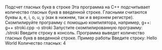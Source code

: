 Подсчет гласных букв в строке
Эта программа на C++ подсчитывает количество гласных букв в введенной строке. Гласными считаются буквы a, e, i, o, u, y (как в нижнем, так и в верхнем регистре).
Скомпилируйте программу с помощью компилятора, например, g++:
g++ stroki.cpp -o stroki
Запустите скомпилированную программу:
./stroki
Введите строку в консоль.
Программа выведет количество гласных букв в введенной строке.
Пример работы
Введите строку: Hello World
Количество гласных: 4
